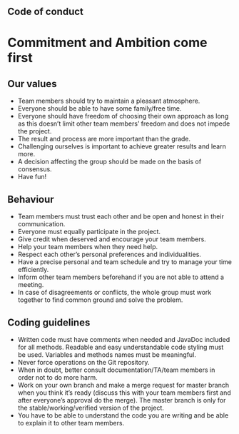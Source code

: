 ## Code of conduct

# Commitment and Ambition come first

## Our values
- Team members should try to maintain a pleasant atmosphere.
- Everyone should be able to have some family/free time.
- Everyone should have freedom of choosing their own approach as long as this doesn’t limit other team members’ freedom and does not impede the project.
- The result and process are more important than the grade.
- Challenging ourselves is important to achieve greater results and learn more.
- A decision affecting the group should be made on the basis of consensus.
- Have fun!

## Behaviour
- Team members must trust each other and be open and honest in their communication.
- Everyone must equally participate in the project.
- Give credit when deserved and encourage your team members.
- Help your team members when they need help.
- Respect each other’s personal preferences and individualities.
- Have a precise personal and team schedule and try to manage your time efficiently.
- Inform other team members beforehand if you are not able to attend a meeting.
- In case of disagreements or conflicts, the whole group must work together to find common ground and solve the problem.

## Coding guidelines
- Written code must have comments when needed and JavaDoc included for all methods. Readable and easy understandable code styling must be used. Variables and methods names must be meaningful.
- Never force operations on the Git repository.
- When in doubt, better consult documentation/TA/team members in order not to do more harm.
- Work on your own branch and make a merge request for master branch when you think it’s ready (discuss this with your team members first and after everyone’s approval do the merge). The master branch is only for the stable/working/verified version of the project.
- You have to be able to understand the code you are writing and be able to explain it to other team members.

